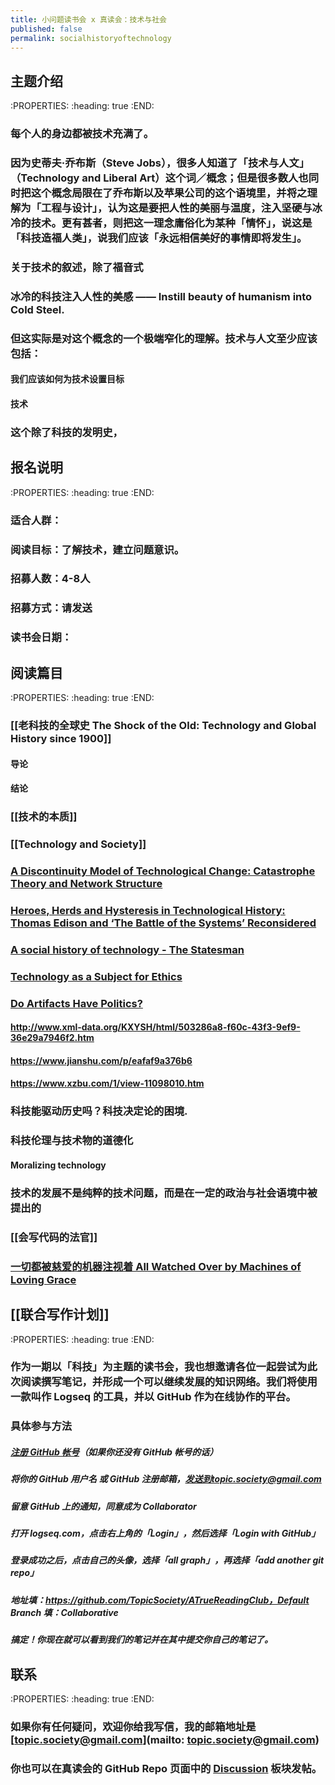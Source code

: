 ```yaml
---
title: 小问题读书会 x 真读会：技术与社会
published: false
permalink: socialhistoryoftechnology
---
```


## 主题介绍
:PROPERTIES:
:heading: true
:END:
###
### 每个人的身边都被技术充满了。
### 因为史蒂夫·乔布斯（Steve Jobs），很多人知道了「技术与人文」（Technology and Liberal Art）这个词／概念；但是很多数人也同时把这个概念局限在了乔布斯以及苹果公司的这个语境里，并将之理解为「工程与设计」，认为这是要把人性的美丽与温度，注入坚硬与冰冷的技术。更有甚者，则把这一理念庸俗化为某种「情怀」，说这是「科技造福人类」，说我们应该「永远相信美好的事情即将发生」。
### 关于技术的叙述，除了福音式
### 冰冷的科技注入人性的美感 —— Instill beauty of humanism into Cold Steel.
### 但这实际是对这个概念的一个极端窄化的理解。技术与人文至少应该包括：
#### 我们应该如何为技术设置目标
#### 技术
### 这个除了科技的发明史，
## 报名说明
:PROPERTIES:
:heading: true
:END:
### 适合人群：
### 阅读目标：了解技术，建立问题意识。
### 招募人数：4-8人
### 招募方式：请发送
### 读书会日期：
## 阅读篇目
:PROPERTIES:
:heading: true
:END:
### [[老科技的全球史 The Shock of the Old: Technology and Global History since 1900]]
#### 导论
#### 结论
### [[技术的本质]]
### [[Technology and Society]]
### [A Discontinuity Model of Technological Change: Catastrophe Theory and Network Structure](https://link.springer.com/article/10.1007/s10614-016-9609-9)
### [Heroes, Herds and Hysteresis in Technological History: Thomas Edison and ‘The Battle of the Systems’ Reconsidered](https://academic.oup.com/icc/article-abstract/1/1/129/753645)
### [A social history of technology - The Statesman](https://www.thestatesman.com/books-education/a-social-history-of-technology-1495311475.html)
### [Technology as a Subject for Ethics](https://philpapers.org/rec/JONTAA-3)
### [Do Artifacts Have Politics?](https://www.jstor.org/stable/20024652?seq=1)
#### http://www.xml-data.org/KXYSH/html/503286a8-f60c-43f3-9ef9-36e29a7946f2.htm
#### https://www.jianshu.com/p/eafaf9a376b6
#### https://www.xzbu.com/1/view-11098010.htm
### 科技能驱动历史吗？科技决定论的困境.
### 科技伦理与技术物的道德化
#### Moralizing technology
### 技术的发展不是纯粹的技术问题，而是在一定的政治与社会语境中被提出的
### [[会写代码的法官]]
### [一切都被慈爱的机器注视着 All Watched Over by Machines of Loving Grace](https://movie.douban.com/subject/6754666/)
## [[联合写作计划]]
:PROPERTIES:
:heading: true
:END:
### 作为一期以「科技」为主题的读书会，我也想邀请各位一起尝试为此次阅读撰写笔记，并形成一个可以继续发展的知识网络。我们将使用一款叫作 Logseq 的工具，并以 GitHub 作为在线协作的平台。
### 具体参与方法
##### [注册 GitHub 帐号](https://docs.github.com/en/github/getting-started-with-github/signing-up-for-a-new-github-account)（如果你还没有 GitHub 帐号的话）
##### 将你的 GitHub 用户名 **或** GitHub 注册邮箱，发送到topic.society@gmail.com
##### 留意 GitHub 上的通知，同意成为 Collaborator
##### 打开 logseq.com，点击右上角的「Login」，然后选择「Login with GitHub」
##### 登录成功之后，点击自己的头像，选择「all graph」，再选择「add another git repo」
##### 地址填：https://github.com/TopicSociety/ATrueReadingClub，Default Branch 填：Collaborative
##### 搞定！你现在就可以看到我们的笔记并在其中提交你自己的笔记了。
## 联系
:PROPERTIES:
:heading: true
:END:
### 如果你有任何疑问，欢迎你给我写信，我的邮箱地址是 [topic.society@gmail.com](mailto: topic.society@gmail.com)
### 你也可以在真读会的 GitHub Repo 页面中的 [Discussion](https://github.com/TopicSociety/ATrueReadingClub/discussions) 板块发帖。